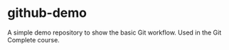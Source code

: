 # github-demo
A simple demo repository to show the basic Git workflow.  Used in the Git Complete course.
